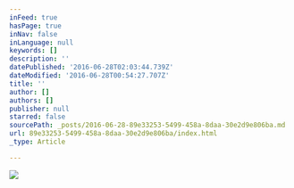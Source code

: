 ```yaml
---
inFeed: true
hasPage: true
inNav: false
inLanguage: null
keywords: []
description: ''
datePublished: '2016-06-28T02:03:44.739Z'
dateModified: '2016-06-28T00:54:27.707Z'
title: ''
author: []
authors: []
publisher: null
starred: false
sourcePath: _posts/2016-06-28-89e33253-5499-458a-8daa-30e2d9e806ba.md
url: 89e33253-5499-458a-8daa-30e2d9e806ba/index.html
_type: Article

---
```

![](https://the-grid-user-content.s3-us-west-2.amazonaws.com/d8d392b7-4191-4a89-8287-48021351e7f5.jpg)
